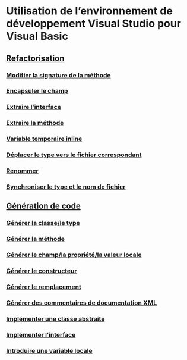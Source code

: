 # Utilisation de l’environnement de développement Visual Studio pour Visual Basic
## [Refactorisation](refactoring-vb.md)
### [Modifier la signature de la méthode](refactoring/change-method-signature.md)
### [Encapsuler le champ](refactoring/encapsulate-field.md)
### [Extraire l’interface](refactoring/extract-interface.md)
### [Extraire la méthode](refactoring/extract-method.md)
### [Variable temporaire inline](refactoring/inline-temporary-variable.md)
### [Déplacer le type vers le fichier correspondant](refactoring/move-type-to-matching-file.md)
### [Renommer](refactoring/rename.md)
### [Synchroniser le type et le nom de fichier](refactoring/sync-type-and-file.md)
## [Génération de code](code-generation-vb.md)
### [Générer la classe/le type](code-generation/generate-class-type.md)
### [Générer la méthode](code-generation/generate-method.md)
### [Générer le champ/la propriété/la valeur locale](code-generation/generate-field-property-local.md)
### [Générer le constructeur](code-generation/generate-constructor.md)
### [Générer le remplacement](code-generation/generate-override.md)
### [Générer des commentaires de documentation XML](code-generation/generate-xml-documentation-comments.md)
### [Implémenter une classe abstraite](code-generation/implement-abstract-class.md)
### [Implémenter l’interface](code-generation/implement-interface.md)
### [Introduire une variable locale](code-generation/introduce-local-variable.md)